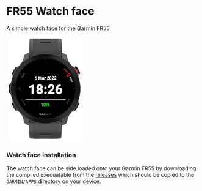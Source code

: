 # FR55 Watch face

A simple watch face for the Garmin FR55.

![Watch face](fr55-watch-face.png)

### Watch face installation

The watch face can be side loaded onto your Garmin FR55 by downloading the compiled execuatable from the [releases](https://github.com/cmh-dev/FR55WatchFace/releases) which should be copied to the `GARMIN/APPS` directory on your device.
